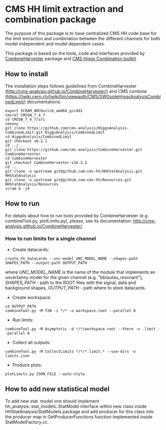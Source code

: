 # CMS HH limit extraction and combination package

The purpose of this package is to have centralized CMS HH code base for the limit extraction and combination between the different channels for both model independent and model dependent cases.

This package is based on the tools, code and interfaces provided by [CombineHarvester](https://github.com/cms-analysis/CombineHarvester) package and [CMS Higgs Combination toolkit](https://github.com/cms-analysis/HiggsAnalysis-CombinedLimit).

## How to install

The installation steps follows guidelines from CombineHarvester (http://cms-analysis.github.io/CombineHarvester/) and CMS combine (https://twiki.cern.ch/twiki/bin/viewauth/CMS/SWGuideHiggsAnalysisCombinedLimit/) documentations:

```shell
export SCRAM_ARCH=slc6_amd64_gcc491
cmsrel CMSSW_7_4_7
cd CMSSW_7_4_7/src
cmsenv
git clone https://github.com/cms-analysis/HiggsAnalysis-CombinedLimit.git HiggsAnalysis/CombinedLimit
cd HiggsAnalysis/CombinedLimit
git checkout v6.2.1
cd ../..
git clone https://github.com/cms-analysis/CombineHarvester.git CombineHarvester
cd CombineHarvester
git checkout CombineHarvester-v16.2.1
cd ..
git clone -o upstream git@github.com:cms-hh/HHStatAnalysis.git HHStatAnalysis
git clone -o upstream git@github.com:cms-hh/Resources.git HHStatAnalysis/Resources
scram b -j4
```

## How to run

For details about how to run tools provided by CombineHarvester (e.g. combineTool.py, plotLimits.py), please, see its documentation: http://cms-analysis.github.io/CombineHarvester/.


### How to run limits for a single channel

- Create datacards:
```shell
create_hh_datacards --unc-model UNC_MODEL_NAME --shapes-path SHAPES_PATH --output-path OUTPUT_PATH
```
where *UNC_MODEL_NAME* is the name of the module that implements an uncertainty model for the given channel (e.g. "bbtautau_resonant"), *SHAPES_PATH* - path to the ROOT files with the signal, data and background shapes, *OUTPUT_PATH* - path where to store datacards.

- Create workspace:
```shell
cd OUTPUT_PATH
combineTool.py -M T2W -i */* -o workspace.root --parallel 8
```

- Run limits:
```shell
combineTool.py -M Asymptotic -d */*/workspace.root --there -n .limit --parallel 8
```

- Collect all outputs:
```shell
combineTool.py -M CollectLimits */*/*.limit.* --use-dirs -o limits.json
```

- Produce plots:
```shell
plotLimits.py JSON_FILE --auto-style
```

## How to add new statistical model

To add new stat. model one should implement hh_analysis::stat_models::StatModel interface within new class inside HHStatAnalysis/StatModels package and add producer for this class into the producer map in GetProducerFunctions function implemented inside StatModelFactory.cc.
